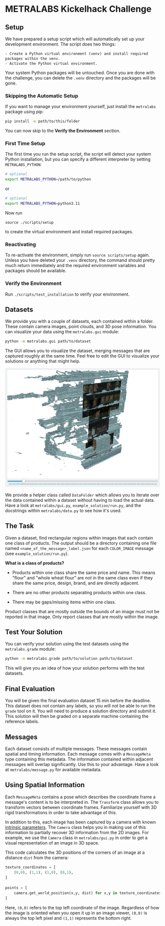 
# METRALABS Kickelhack Challenge

## Setup

We have prepared a setup script which will automatically set up your development environment. The script does two things:

    - Create a Python virtual environment (venv) and install required packages within the venv.
    - Activate the Python virtual environment.

Your system Python packages will be untouched. Once you are done with the challenge, you can delete the `.venv` directory and the packages will be gone.

### Skipping the Automatic Setup

If you want to manage your environment yourself, just install the `metralabs` package using pip:

```bash
pip install -e path/to/this/folder
```

You can now skip to the **Verify the Environment** section.

### First Time Setup

The first time you run the setup script, the script will detect your system Python installation, but you can specify a different interpreter by setting ``METRALABS_PYTHON``:

```bash
# optional
export METRALABS_PYTHON=/path/to/python
```
or 

```bash
# optional
export METRALABS_PYTHON=python3.11
```

Now run 

```
source ./scripts/setup
```

to create the virtual environment and install required packages.


### Reactivating

To re-activate the environment, simply run ``source scripts/setup`` again. Unless you have deleted your ``.venv`` directory, the command should pretty much return immediately and the required environment variables and packages should be available. 

### Verify the Environment

Run ``./scripts/test_installation`` to verify your environment.

## Datasets

We provide you with a couple of datasets, each contained within a folder. These contain camera images, point clouds, and 3D pose information. You can visualize your data using the `metralabs.gui` module:

```bash
python -m metralabs.gui path/to/dataset
```

The GUI allows you to visualize the dataset, merging messages that are captured roughly at the same time. Feel free to edit the GUI to visualize your solutions or anything that might help. 

![GUI](./doc/gui.png)

We provide a helper class called `DataFolder` which allows you to iterate over the data contained within a dataset without having to load the actual data. Have a look at `metralabs/gui.py`, `example_solution/run.py`, and the docstrings within `metralabs/data.py` to see how it's used. 
 
## The Task

Given a dataset, find rectangular regions within images that each contain one class of products. The output should be a directory containing one file named `<name_of_the_message>_label.json` for each `COLOR_IMAGE` message (see `example_solution/run.py`). 

**What is a class of products?**

- Products within one class share the same price and name. This means "flour" and "whole wheat flour" are *not* in the same class even if they share the same price, design, brand, and are directly adjacent.  
- There are no other products separating products within one class.

- There may be gaps/missing items within one class.

Product classes that are mostly outside the bounds of an image must not be reported in that image. Only report classes that are mostly within the image.

## Test Your Solution

You can verify your solution using the test datasets using the `metralabs.grade` module:

```bash
python -m metralabs.grade path/to/solution path/to/dataset
```

This will give you an idea of how your solution performs with the test datasets. 

## Final Evaluation

You will be given the final evaluation dataset 15 min before the deadline. This dataset does not contain any labels, so you will not be able to run the `grade` tool on it. You will need to produce a solution directory and submit it. This solution will then be graded on a separate machine containing the reference labels.

## Messages

Each dataset consists of multiple messages. These messages contain spatial and timing information. Each message comes with a `MessageMeta` type containing this metadata. The information contained within adjacent messages will overlap significantly. Use this to your advantage. Have a look at `metralabs/message.py` for available metadata.

## Using Spatial Information

Each `MessageMeta` contains a pose which describes the coordinate frame a message's content is to be interpreted in. The `Transform` class allows you to transform vectors between coordinate frames. Familiarize yourself with 3D rigid transformations in order to take advantage of this. 

In addition to this, each image has been captured by a camera with known [intrinsic parameters](https://en.wikipedia.org/wiki/Camera_resectioning). The `Camera` class helps you in making use of this information to partially recover 3D information from the 2D images. For example, we use the `Camera` class in `metralabs/gui.py` in order to get a visual representation of an image in 3D space.

This code calculates the 3D positions of the corners of an image at a distance `dist` from the camera:

```Python
texture_coordinates = [
    (0,0), (1,1), (1,0), (0,1),
]

points = [
    camera.get_world_position(x,y, dist) for x,y in texture_coordinates
]
```

Here, `(0,0)` refers to the top left coordinate of the image. Regardless of how the image is oriented when you open it up in an image viewer, `(0,0)` is always the top left pixel and `(1,1)` represents the bottom right. 